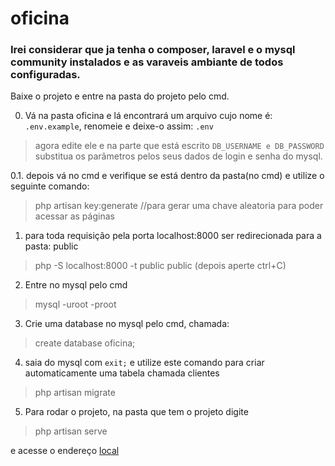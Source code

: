 # oficina

### Irei considerar que ja tenha o composer, laravel e o mysql community instalados e as varaveis ambiante de todos configuradas.

Baixe o projeto e entre na pasta do projeto pelo cmd.

0. Vá na pasta oficina e lá encontrará um arquivo cujo nome é: ``.env.example``, renomeie e deixe-o assim: ``.env``
> agora edite ele e na parte que está escrito ```DB_USERNAME e DB_PASSWORD``` substitua os parâmetros pelos seus dados de login e senha do mysql.

0.1.  depois vá no cmd e verifique se está dentro da pasta(no cmd) e utilize o seguinte comando:
> php artisan key:generate  //para gerar uma chave aleatoria para poder acessar as páginas

1. para toda requisição pela porta localhost:8000 ser redirecionada para a pasta: public
>php -S localhost:8000 -t public public  (depois aperte ctrl+C)

2. Entre no mysql pelo cmd
>mysql -uroot -proot

3. Crie uma database no mysql pelo cmd, chamada:
>create database oficina;

4. saia do mysql com ```exit;``` e utilize este comando para criar automaticamente uma tabela chamada clientes
>php artisan migrate

5. Para rodar o projeto, na pasta que tem o projeto digite
>php artisan serve

e acesse o endereço [local](http://localhost:8000)
